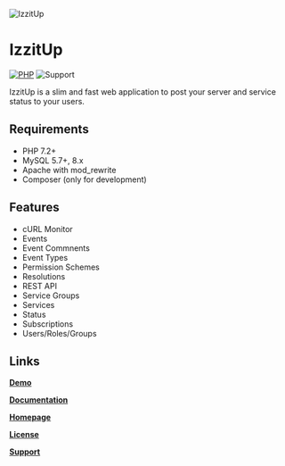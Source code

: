 ![IzzitUp](https://github.com/glewe/izzitup/raw/master/src/public/images/icons/icon-80.png)
# IzzitUp
[![PHP](https://img.shields.io/badge/Language-PHP-8892BF.svg)](https://www.php.net/)
![Support](https://img.shields.io/badge/Support-Yes-green.svg)

IzzitUp is a slim and fast web application to post your server and service status to your users.

## Requirements

* PHP 7.2+
* MySQL 5.7+, 8.x
* Apache with mod_rewrite
* Composer (only for development)

## Features

* cURL Monitor
* Events
* Event Commnents
* Event Types
* Permission Schemes
* Resolutions
* REST API
* Service Groups
* Services
* Status
* Subscriptions
* Users/Roles/Groups

## Links

**[Demo](https://izzitup.lewe.com)**

**[Documentation](https://support.lewe.com/docs/izzitup-manual)**

**[Homepage](https://www.lewe.com/izzitup)**

**[License](https://support.lewe.com/docs/izzitup-manual/izzitup-license)**

**[Support](https://support.lewe.com)**
